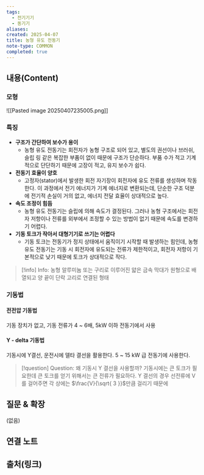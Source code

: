 ```yaml
---
tags:
  - 전기기기
  - 동기기
aliases: 
created: 2025-04-07
title: 농형 유도 전동기
note-type: COMMON
completed: true
---
```


## 내용(Content)

### 모형

![[Pasted image 20250407235005.png]]

### 특징

- **구조가 간단하여 보수가 용이**
	- 농형 유도 전동기는 회전자가 농형 구조로 되어 있고, 별도의 권선이나 브러쉬, 슬립 링 같은 복잡한 부품이 없이 때문에 구조가 단순하다. 부품 수가 적고 기계적으로 단단하기 때문에 고장이 적고, 유지 보수가 쉽다.
- **전동기 효율이 양호**
	- 고정자(stator)에서 발생한 회전 자기장이 회전자에 유도 전류를 생성하며 작동한다. 이 과정에서 전기 에너지가 기계 에너지로 변환되는데, 단순한 구조 덕분에 전기적 손실이 거의 없고, 에너지 전달 효율이 상대적으로 높다.
- **속도 조정이 힘듬**
	- 농형 유도 전동기는 슬립에 의해 속도가 결정된다. 그러나 농형 구조에서는 회전자 저항이나 전류를 외부에서 조정할 수 있는 방법이 없기 때문에 속도를 변경하기 어렵다.
- **기동 토크가 작아서 대형기기로 쓰기는 어렵다**
	- 기동 토크는 전동기가 정지 상태에서 움직이기 시작할 때 발생하는 힘인데, 농형 유도 전동기는 기동 시 회전자에 유도되는 전류가 제한적이고, 회전자 저항이 기본적으로 낮기 때문에 토크가 상대적으로 작다.

>[!info] Info: 농형
>알루미늄 또는 구리로 이루어진 얇은 금속 막대가 원형으로 배열되고 양 끝이 단락 고리로 연결된 형태

### 기동법

#### 전전압 기동법

기동 장치가 없고, 기동 전류가 4 ~ 6배, 5kW 이하 전동기에서 사용

#### Y - delta 기동법

기동시에 Y결선, 운전시에 델타 결선을 활용한다. 5 ~ 15 kW 급 전동기에 사용한다.

>[!question] Question: 왜 기동시 Y 결선을 사용할까?
>기동시에는 큰 토크가 필요한데 큰 토크를 얻기 위해서는 큰 전류가 필요하다. Y 결선의 경우 선전류에 V를 걸어주면 각 상에는 $\frac{V}{\sqrt{ 3 }}$만큼 걸리기 때문에 


## 질문 & 확장

(없음)

## 연결 노트

## 출처(링크)

